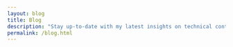 ```yaml
---
layout: blog
title: Blog
description: "Stay up-to-date with my latest insights on technical content, web development, and design."
permalink: /blog.html
---
```

